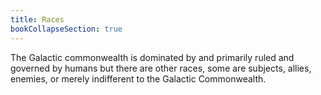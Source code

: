 ```yaml
---
title: Races
bookCollapseSection: true
---
```


The Galactic commonwealth is dominated by and primarily ruled and
governed by humans but there are other races, some are subjects, allies,
enemies, or merely indifferent to the Galactic Commonwealth.
